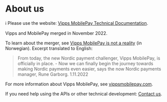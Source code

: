 <!-- START_METADATA
---
title: About Vipps MobilePay
sidebar_label: About us
sidebar_position: 200
pagination_next: null
pagination_prev: null
---
END_METADATA -->


# About us

<!-- START_COMMENT -->
ℹ️ Please use the website:
[Vipps MobilePay Technical Documentation](https://developer.vippsmobilepay.com/docs/vipps-developers/about/).
<!-- END_COMMENT -->

Vipps and MobilePay merged in November 2022.

To learn about the merger, see
[Vipps MobilePay is not a reality](https://vipps.no/om-oss/nyheter/vipps-mobilepay-er-n%C3%A5-en-realitet/)
(in Norwegian). Excerpt translated to English:

> From today, the new Nordic payment challenger, Vipps MobilePay, is officially in place. - Now we can finally begin the journey towards making Nordic payments even easier, says the now Nordic payments manager, Rune Garborg.
1.11.2022

For more information about Vipps MobilePay, see [vippsmobilepay.com](https://vippsmobilepay.com).

If you need help using the APIs or other technical development:
[Contact us](contact.md).
